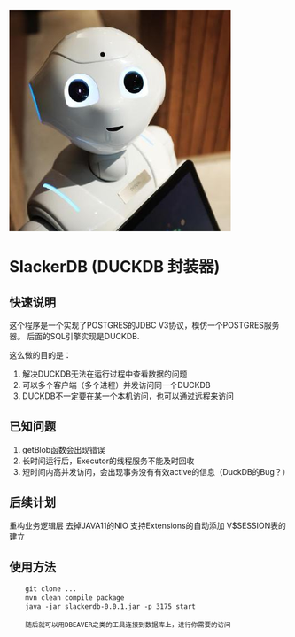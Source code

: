![机器人小懒](robotslacker.jpg)

# SlackerDB (DUCKDB 封装器)
## 快速说明

这个程序是一个实现了POSTGRES的JDBC V3协议，模仿一个POSTGRES服务器。
后面的SQL引擎实现是DUCKDB.

这么做的目的是：
1. 解决DUCKDB无法在运行过程中查看数据的问题
2. 可以多个客户端（多个进程）并发访问同一个DUCKDB
3. DUCKDB不一定要在某一个本机访问，也可以通过远程来访问


## 已知问题
1. getBlob函数会出现错误
2. 长时间运行后，Executor的线程服务不能及时回收
3. 短时间内高并发访问，会出现事务没有有效active的信息（DuckDB的Bug？）

## 后续计划
重构业务逻辑层
去掉JAVA11的NIO
支持Extensions的自动添加
V$SESSION表的建立


## 使用方法
```
    git clone ...
    mvn clean compile package
    java -jar slackerdb-0.0.1.jar -p 3175 start
    
    随后就可以用DBEAVER之类的工具连接到数据库上，进行你需要的访问
```